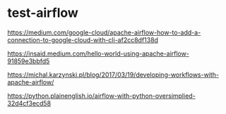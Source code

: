# test-airflow

https://medium.com/google-cloud/apache-airflow-how-to-add-a-connection-to-google-cloud-with-cli-af2cc8df138d

https://insaid.medium.com/hello-world-using-apache-airflow-91859e3bbfd5

https://michal.karzynski.pl/blog/2017/03/19/developing-workflows-with-apache-airflow/

https://python.plainenglish.io/airflow-with-python-oversimplied-32d4cf3ecd58

